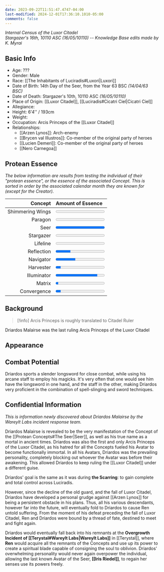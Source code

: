 ```yaml
---
date: 2023-09-22T11:51:47.4747-04:00
last-modified: 2024-12-01T17:36:10.1010-05:00
comments: false
---
```

*Internal Census of the Luxor Citadel*  
*Stargazer's 16th, 10110 ASC (16/05/10110) -- Knowledge Base edits made by K. Myrai*
## Basic Info
- Age: ???
- Gender: Male
- Race: [[The Inhabitants of Luciradis#Luxori|Luxori]]
- Date of Birth: 14th Day of the Seer, from the Year 63 BSC *(14/04/63 BSC)*
- Date of Death: Stargazer's 10th, 10110 ASC *(16/05/10110)*
- Place of Origin: [[Luxor Citadel]], [[Luciradis#Cicatri Ciel|Cicatri Ciel]]
- Allegiance:
- Height: 6'4'' / 193cm
- Weight:
- Occupation: Arcis Princeps of the [[Luxor Citadel]]
- Relationships:
	- [[Arzen Lynos]]: Arch-enemy
	- [[Brycen val Illustros]]: Co-member of the original party of heroes
	- [[Lucien Demeri]]: Co-member of the original party of heroes
	- [[Nero Carnegoa]]

## Protean Essence

*The below information are results from testing the individual of their "protean essence", or the essence of the associated Concept. This is sorted in order by the associated calendar month they are known for (except for the Creator).*

|      **Concept** | **Amount of Essence**                       |
| ---------------: | :------------------------------------------ |
| Shimmering Wings | <progress value="0" max="100"></progress>   |
|          Paragon | <progress value="0" max="100"></progress>   |
|             Seer | <progress value="100" max="100"></progress> |
|        Stargazer | <progress value="0" max="100"></progress>   |
|         Lifeline | <progress value="0" max="100"></progress>   |
|       Reflection | <progress value="30" max="100"></progress>  |
|        Navigator | <progress value="40" max="100"></progress>  |
|        Harvester | <progress value="10" max="100"></progress>  |
|      Illuminator | <progress value="85" max="100"></progress>  |
|           Matrix | <progress value="5" max="100"></progress>   |
|      Convergence | <progress value="10" max="100"></progress>  |

## Background

> [!info] Arcis Princeps is roughly translated to Citadel Ruler

Driardos Malairse was the last ruling Arcis Princeps of the Luxor Citadel


## Appearance


## Combat Potential

Driardos sports a slender longsword for close combat, while using his arcane staff to employ his magicks. It's very often that one would see him have the longsword in one hand, and the staff in the other, making Driardos very proficient in the combination of  spell-slinging and sword techniques.

## Confidential Information
*This is information newly discovered about Driardos Malairse by the Wareylt Labs incident response team.*

Driardos Malairse is revealed to be the very manifestation of the Concept of the [[Protean Concepts#The Seer|Seer]], as well as his true name as a mortal in ancient times. Driardos was also the first and only Arcis Princeps of the Luxor Citadel, as his hatred for all the Concepts fueled his Avatar to become functionally immortal. In all his Avatars, Driardos was the prevailing personality, completely blocking out whoever the Avatar was before their awakening. This allowed Driardos to keep ruling the [[Luxor Citadel]] under a different guise.

Driardos' goal is the same as it was during **the Scarring**: to gain complete and total control across Luciradis.

However, since the decline of the old guard, and the fall of Luxor Citadel, Driardos have developed a personal grudge against [[Arzen Lynos]] for being a persistent obstacle in his plans. Thus, all his various descendants, however far into the future, will eventually fold to Driardos to cause Ren untold suffering. From the moment of his defeat preceding the fall of Luxor Citadel, Ren and Driardos were bound by a thread of fate, destined to meet and fight again.

Driardos would eventually fall back into his remnants at the **Overgrowth Incident of [[Terystal#Wareylt Labs|Wareylt Labs]]** in [[Terystal]], where **Ren** would acquire all the remnants of the Concepts and use up its power to create a spiritual blade capable of consigning the soul to oblivion. Driardos' overwhelming personality would never again overpower the individual, allowing the last known Avatar of the Seer, **[[Iris Riedel]]**, to regain her senses use its powers freely.